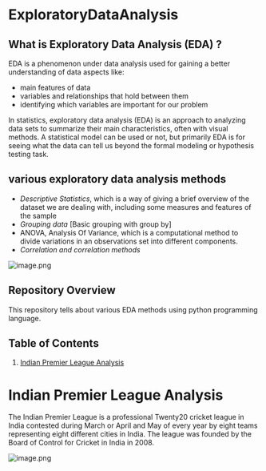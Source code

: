 
# ExploratoryDataAnalysis


## What is Exploratory Data Analysis (EDA) ?
EDA is a phenomenon under data analysis used for gaining a better understanding of data aspects like:
- main features of data
- variables and relationships that hold between them
- identifying which variables are important for our problem

In statistics, exploratory data analysis (EDA) is an approach to analyzing data sets to summarize their main characteristics, often with visual methods. A statistical model can be used or not, but primarily EDA is for seeing what the data can tell us beyond the formal modeling or hypothesis testing task.

## various exploratory data analysis methods
- *Descriptive Statistics*, which is a way of giving a brief overview of the dataset we are dealing with, including some measures and features of the sample
- *Grouping data* [Basic grouping with group by]
- ANOVA, Analysis Of Variance, which is a computational method to divide variations in an observations set into different components.
- *Correlation and correlation methods*


![image.png](https://upload.wikimedia.org/wikipedia/commons/thumb/b/ba/Data_visualization_process_v1.png/350px-Data_visualization_process_v1.png)


## Repository Overview
This repository tells about various EDA methods using python programming language.

## Table of Contents
1. [Indian Premier League Analysis](#section1)<br>


<a id=section1></a>
# Indian Premier League Analysis
The Indian Premier League is a professional Twenty20 cricket league in India contested during March or April and May of every year by eight teams representing eight different cities in India. The league was founded by the Board of Control for Cricket in India in 2008.


![image.png](https://i.pinimg.com/originals/f0/fa/45/f0fa452ce5ec464e6f6539b36d308b82.jpg)
